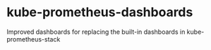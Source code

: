 # kube-prometheus-dashboards
Improved dashboards for replacing the built-in dashboards in kube-prometheus-stack
